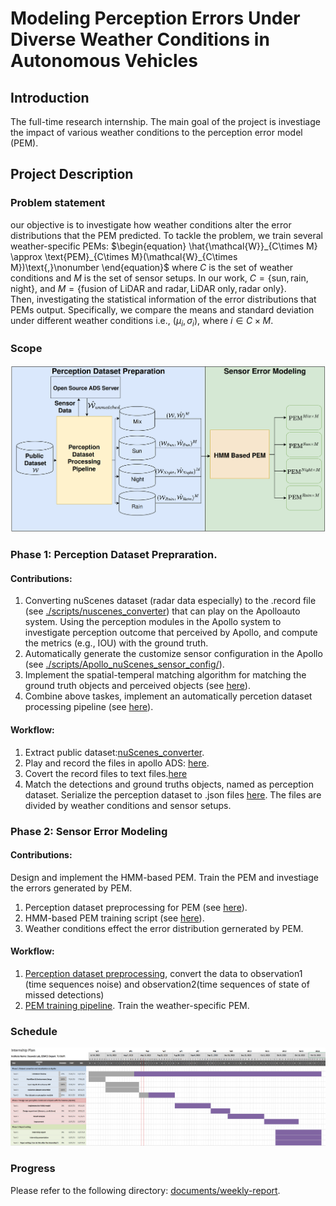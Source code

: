 # Modeling Perception Errors Under Diverse Weather Conditions in Autonomous Vehicles
## Introduction
The full-time research internship. The main goal of the project is investiage the impact of various weather conditions to the perception error model (PEM).
## Project Description
### Problem statement
our objective is to investigate how weather conditions alter the error distributions that the PEM predicted. To tackle the problem, we train several weather-specific PEMs:
$\begin{equation}
     \hat{\mathcal{W}}_{C\times M} \approx \text{PEM}_{C\times M}(\mathcal{W}_{C\times M})\text{,}\nonumber
\end{equation}$
where $C$ is the set of weather conditions and $M$ is the set of sensor setups. In our work, $C = \{\text{sun}, \text{rain}, \text{night}\}$, and $M = \{\text{fusion of LiDAR and radar},\text{LiDAR only},\text{radar only}\}$.  
Then, investigating the statistical information of the error distributions that PEMs output. Specifically, we compare the means and standard deviation under different weather conditions i.e., $(\mu_{i},\sigma_{i})$, where $i \in C\times M$.

### Scope
![](documents/images/WholeScope.png)
### Phase 1: Perception Dataset Prepraration.
#### Contributions:
1. Converting nuScenes dataset (radar data especially) to the .record file (see [./scripts/nuscenes_converter](./scripts/nuscenes_converter/)) that can play on the Apolloauto system. Using the perception modules in the Apollo system to investigate perception outcome that perceived by Apollo, and compute the metrics (e.g., IOU) with the ground truth.
2. Automatically generate the customize sensor configuration in the Apollo (see [./scripts/Apollo_nuScenes_sensor_config/](./scripts/Apollo_nuScenes_sensor_config/)).
4. Implement the spatial-temperal matching algorithm for matching the ground truth objects and perceived objects (see [here](./scripts/match/)).
3. Combine above taskes, implement an automatically percetion dataset processing pipeline (see [here](./scripts/end_to_end_dataset_process_pipeline/)).
#### Workflow: 
1. Extract public dataset:[nuScenes_converter](./scripts/nuscenes_converter/).
2. Play and record the files in apollo ADS: [here](./scripts/end_to_end_dataset_process_pipeline/).
3. Covert the record files to text files.[here](./scripts/Perception_dataset/) 
4. Match the detections and ground truths objects, named as perception dataset. Serialize the perception dataset to .json files [here](./scripts/match/). The files are divided by weather conditions and sensor setups. 

### Phase 2: Sensor Error Modeling
#### Contributions:  
Design and implement the HMM-based PEM. Train the PEM and investiage the errors generated by PEM.
1. Perception dataset preprocessing for PEM (see [here](./scripts/PEM_data_preprocessing/)).
2. HMM-based PEM training script (see [here](./scripts/PEM_trainig/)).
3. Weather conditions effect the error distribution gernerated by PEM.
#### Workflow:
1. [Perception dataset preprocessing](./scripts/PEM_data_preprocessing/), convert the data to observation1 (time sequences noise) and observation2(time sequences of state of missed detections)
2. [PEM training pipeline](./scripts/PEM_trainig/). Train the weather-specific PEM.
 
### Schedule
![](documents/images/Gantt%20Chart.PNG)

### Progress 
Please refer to the following directory: [documents/weekly-report](https://github.com/HungFrancis/self-driving-internship-project/tree/main/documents/weekly-report).
